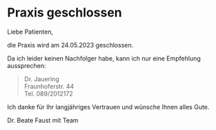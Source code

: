 # Praxis geschlossen

Liebe Patienten,

die Praxis wird am 24.05.2023 geschlossen.

Da ich leider keinen Nachfolger habe, kann ich nur eine Empfehlung aussprechen:

<blockquote>
Dr. Jauering<br>
Fraunhoferstr. 44<br>
Tel. 089/2012172
</blockquote>

Ich danke für Ihr langjähriges Vertrauen und wünsche Ihnen alles Gute. 

Dr. Beate Faust mit Team